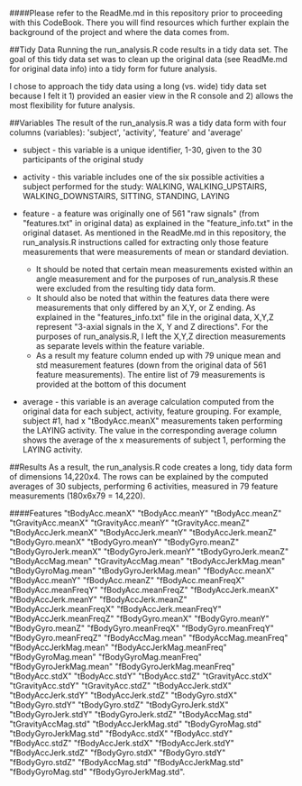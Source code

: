 ####Please refer to the ReadMe.md in this repository prior to proceeding with this CodeBook. There you will find resources which further explain the background of the project and where the data comes from.

##Tidy Data
Running the run_analysis.R code results in a tidy data set. The goal of this tidy data set was to clean up the original data (see ReadMe.md for original data info) into a tidy form for future analysis. 

I chose to approach the tidy data using a long (vs. wide) tidy data set because I felt it 1) provided an easier view in the R console and 2) allows the most flexibility for future analysis.

##Variables
The result of the run_analysis.R was a tidy data form with four columns (variables): 'subject', 'activity', 'feature' and 'average'

- subject - this variable is a unique identifier, 1-30, given to the 30 participants of the original study

- activity - this variable includes one of the six possible activities a subject performed for the study: WALKING, WALKING_UPSTAIRS, WALKING_DOWNSTAIRS, SITTING, STANDING, LAYING

- feature - a feature was originally one of 561 "raw signals" (from "features.txt" in original data) as explained in the "feature_info.txt" in the original dataset. As mentioned in the ReadMe.md in this repository, the run_analysis.R instructions called for extracting only those feature measurements that were measurements of mean or standard deviation.
  - It should be noted that certain mean measurements existed within an angle measurement and for the purposes of run_analysis.R these were excluded from the resulting tidy data form.
  - It should also be noted that within the features data there were measurements that only differed by an X,Y, or Z ending. As explained in the "features_info.txt" file in the original data, X,Y,Z represent "3-axial signals in the X, Y and Z directions". For the purposes of run_analysis.R, I left the X,Y,Z direction measurements as separate levels within the feature variable.
  - As a result my feature column ended up with 79 unique mean and std measurement features (down from the original data of 561 feature measurements). The entire list of 79 measurements is provided at the bottom of this document

- average - this variable is an average calculation computed from the original data for each subject, activity, feature grouping. For example, subject #1, had x "tBodyAcc.meanX" measurements taken performing the LAYING activity. The value in the corresponding average column shows the average of the x measurements of subject 1, performing the LAYING activity.

##Results
As a result, the run_analysis.R code creates a long, tidy data form of dimensions 14,220x4. The rows can be explained by the computed averages of 30 subjects, performing 6 activities, measured in 79 feature measurements (180x6x79 = 14,220).

####Features
"tBodyAcc.meanX"
"tBodyAcc.meanY"
"tBodyAcc.meanZ"
"tGravityAcc.meanX"
"tGravityAcc.meanY"
"tGravityAcc.meanZ"
"tBodyAccJerk.meanX"
"tBodyAccJerk.meanY"
"tBodyAccJerk.meanZ"
"tBodyGyro.meanX"
"tBodyGyro.meanY"
"tBodyGyro.meanZ"
"tBodyGyroJerk.meanX"
"tBodyGyroJerk.meanY"
"tBodyGyroJerk.meanZ"
"tBodyAccMag.mean"
"tGravityAccMag.mean"
"tBodyAccJerkMag.mean"
"tBodyGyroMag.mean"
"tBodyGyroJerkMag.mean"
"fBodyAcc.meanX"
"fBodyAcc.meanY"
"fBodyAcc.meanZ"
"fBodyAcc.meanFreqX"
"fBodyAcc.meanFreqY"
"fBodyAcc.meanFreqZ"
"fBodyAccJerk.meanX"
"fBodyAccJerk.meanY"
"fBodyAccJerk.meanZ"
"fBodyAccJerk.meanFreqX"
"fBodyAccJerk.meanFreqY"
"fBodyAccJerk.meanFreqZ"
"fBodyGyro.meanX"
"fBodyGyro.meanY"
"fBodyGyro.meanZ"
"fBodyGyro.meanFreqX"
"fBodyGyro.meanFreqY"
"fBodyGyro.meanFreqZ"
"fBodyAccMag.mean"
"fBodyAccMag.meanFreq"
"fBodyAccJerkMag.mean"
"fBodyAccJerkMag.meanFreq"
"fBodyGyroMag.mean"
"fBodyGyroMag.meanFreq"
"fBodyGyroJerkMag.mean"
"fBodyGyroJerkMag.meanFreq"
"tBodyAcc.stdX"
"tBodyAcc.stdY"
"tBodyAcc.stdZ"
"tGravityAcc.stdX"
"tGravityAcc.stdY"
"tGravityAcc.stdZ"
"tBodyAccJerk.stdX"
"tBodyAccJerk.stdY"
"tBodyAccJerk.stdZ"
"tBodyGyro.stdX"
"tBodyGyro.stdY"
"tBodyGyro.stdZ"
"tBodyGyroJerk.stdX"
"tBodyGyroJerk.stdY"
"tBodyGyroJerk.stdZ"
"tBodyAccMag.std"
"tGravityAccMag.std"
"tBodyAccJerkMag.std"
"tBodyGyroMag.std"
"tBodyGyroJerkMag.std"
"fBodyAcc.stdX"
"fBodyAcc.stdY"
"fBodyAcc.stdZ"
"fBodyAccJerk.stdX"
"fBodyAccJerk.stdY"
"fBodyAccJerk.stdZ"
"fBodyGyro.stdX"
"fBodyGyro.stdY"
"fBodyGyro.stdZ"
"fBodyAccMag.std"
"fBodyAccJerkMag.std"
"fBodyGyroMag.std"
"fBodyGyroJerkMag.std". 

